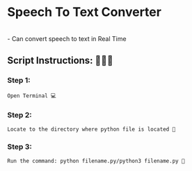 # <b> Speech To Text Converter </b>
<br>
- Can convert speech to text in Real Time

## Script Instructions: 👨🏻‍💻
 ### Step 1: 
    Open Terminal 💻
 ### Step 2: 
    Locate to the directory where python file is located 📂
 ### Step 3: 
    Run the command: python filename.py/python3 filename.py 🚀

